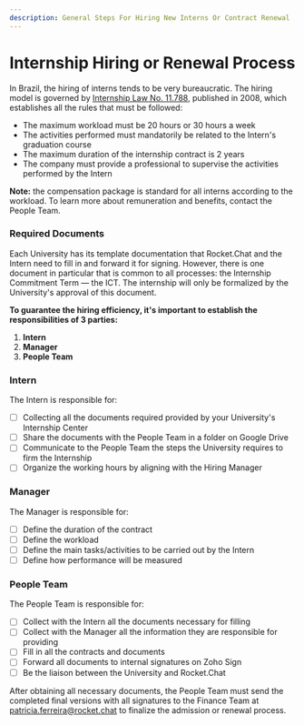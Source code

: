 ```yaml
---
description: General Steps For Hiring New Interns Or Contract Renewal
---
```


# Internship Hiring or Renewal Process

In Brazil, the hiring of interns tends to be very bureaucratic. The hiring model is governed by [Internship Law No. 11.788](http://www.planalto.gov.br/ccivil\_03/\_ato2007-2010/2008/lei/l11788.htm), published in 2008, which establishes all the rules that must be followed:

* The maximum workload must be 20 hours or 30 hours a week
* The activities performed must mandatorily be related to the Intern's graduation course
* The maximum duration of the internship contract is 2 years
* The company must provide a professional to supervise the activities performed by the Intern&#x20;

**Note:** the compensation package is standard for all interns according to the workload. To learn more about remuneration and benefits, contact the People Team.&#x20;

### Required Documents

Each University has its template documentation that Rocket.Chat and the Intern need to fill in and forward it for signing. However, there is one document in particular that is common to all processes: the Internship Commitment Term — the ICT.  The internship will only be formalized by the University's approval of this document.&#x20;

**To guarantee the hiring efficiency, it's important to establish the responsibilities of 3 parties:**

1. &#x20;**Intern**&#x20;
2. **Manager**
3. **People Team**

### &#x20;Intern

The Intern is responsible for:

* [ ] Collecting all the documents required provided by your University's Internship Center
* [ ] Share the documents with the People Team in a folder on Google Drive
* [ ] Communicate to the People Team the steps the University requires to firm the Internship
* [ ] Organize the working hours by aligning with the Hiring Manager

### Manager

The Manager is responsible for:

* [ ] Define the duration of the contract&#x20;
* [ ] Define the workload&#x20;
* [ ] Define the main tasks/activities to be carried out by the Intern
* [ ] Define how performance will be measured

### People Team

The People Team is responsible for:

* [ ] Collect with the Intern all the documents necessary for filling
* [ ] Collect with the Manager all the information they are responsible for providing
* [ ] Fill in all the contracts and documents
* [ ] Forward all documents to internal signatures on Zoho Sign
* [ ] Be the liaison between the University and Rocket.Chat

After obtaining all necessary documents, the People Team must send the completed final versions with all signatures to the Finance Team at patricia.ferreira@rocket.chat to finalize the admission or renewal process.
